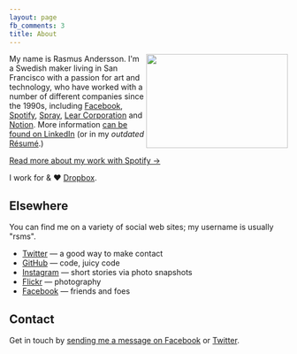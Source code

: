 ```yaml
---
layout: page
fb_comments: 3
title: About
---
```


<img src="http://farm3.staticflickr.com/2849/9337114103_c7cf9c0c0c_c.jpg" width="256" height="170" align="right">

My name is Rasmus Andersson. I'm a Swedish maker living in San Francisco with a passion for art and technology, who have worked with a number of different companies since the 1990s, including 
[Facebook](http://facebook.com/design),
[Spotify](http://www.spotify.com/),
[Spray](http://www.spray.se/),
[Lear Corporation](http://lear.com/) and
[Notion](http://notion.se/).
More information [can be found on LinkedIn](http://www.linkedin.com/in/rasmusandersson) (or in my *outdated* [Résumé](/about/resume/).)

[Read more about my work with Spotify &rarr;](/about/spotify/)

I work for & ♥ [Dropbox](http://dropbox.com/).


## Elsewhere

You can find me on a variety of social web sites; my username is usually "rsms".

- [Twitter](http://twitter.com/rsms) — a good way to make contact
- [GitHub](https://github.com/rsms) — code, juicy code
- [Instagram](http://instagram.com/rasmusfabbe/) — short stories via photo snapshots
- [Flickr](http://www.flickr.com/photos/rsms/) — photography
- [Facebook](http://www.facebook.com/rsms) — friends and foes

## Contact

Get in touch by [sending me a message on Facebook](https://www.facebook.com/messages/rsms) or [Twitter](http://twitter.com/rsms).
